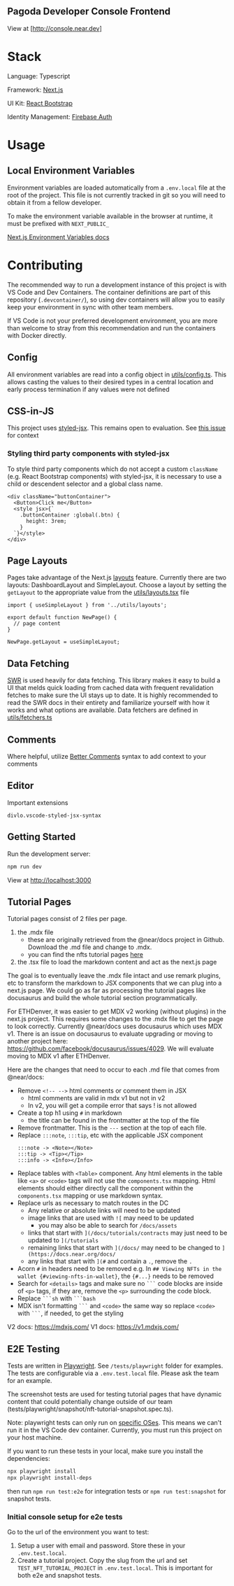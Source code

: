 ## **Pagoda Developer Console Frontend**

View at [http://console.near.dev]

# Stack

Language: Typescript

Framework: [Next.js](https://nextjs.org/)

UI Kit: [React Bootstrap](https://react-bootstrap.github.io/)

Identity Management: [Firebase Auth](https://firebase.google.com/docs/auth)

# Usage

## Local Environment Variables

Environment variables are loaded automatically from a `.env.local` file at the root of the project. This file is not currently tracked in git so you will need to obtain it from a fellow developer.

To make the environment variable available in the browser at runtime, it must be prefixed with `NEXT_PUBLIC_`

[Next.js Environment Variables docs](https://nextjs.org/docs/basic-features/environment-variables)

# Contributing

The recommended way to run a development instance of this project is with VS Code and Dev Containers. The container definitions are part of this repository (`.devcontainer/`), so using dev containers will allow you to easily keep your environment in sync with other team members.

If VS Code is not your preferred development environment, you are more than welcome to stray from this recommendation and run the containers with Docker directly.

## Config

All environment variables are read into a config object in [utils/config.ts](utils/config.ts). This allows casting the values to their desired types in a central location and early process termination if any values were not defined

## CSS-in-JS

This project uses [styled-jsx](https://github.com/vercel/styled-jsx). This remains open to evaluation. See [this issue](https://github.com/near/developer-console-framework/issues/7) for context

### Styling third party components with styled-jsx

To style third party components which do not accept a custom `className` (e.g. React Bootstrap components) with styled-jsx, it is necessary to use a child or descendent selector and a global class name.

```tsx
<div className="buttonContainer">
  <Button>Click me</Button>
  <style jsx>{`
    .buttonContainer :global(.btn) {
      height: 3rem;
    }
  `}</style>
</div>
```

## Page Layouts

Pages take advantage of the Next.js [layouts](https://nextjs.org/docs/basic-features/layouts) feature. Currently there are two layouts: DashboardLayout and SimpleLayout. Choose a layout by setting the `getLayout` to the appropriate value from the [utils/layouts.tsx](utils/layouts.tsx) file

```tsx
import { useSimpleLayout } from '../utils/layouts';

export default function NewPage() {
  // page content
}

NewPage.getLayout = useSimpleLayout;
```

## Data Fetching

[SWR](https://swr.vercel.app/) is used heavily for data fetching. This library makes it easy to build a UI that melds quick loading from cached data with frequent revalidation fetches to make sure the UI stays up to date. It is highly recommended to read the SWR docs in their entirety and familiarize yourself with how it works and what options are available. Data fetchers are defined in [utils/fetchers.ts](utils/fetchers.ts)

## Comments

Where helpful, utilize [Better Comments](https://marketplace.visualstudio.com/items?itemName=aaron-bond.better-comments) syntax to add context to your comments

## Editor

Important extensions

```
divlo.vscode-styled-jsx-syntax
```

## Getting Started

Run the development server:

```bash
npm run dev
```

View at [http://localhost:3000](http://localhost:3000)

## Tutorial Pages

Tutorial pages consist of 2 files per page.

1. the .mdx file
   - these are originally retrieved from the @near/docs project in Github. Download the .md file and change to .mdx.
   - you can find the nfts tutorial pages [here](https://github.com/near/docs/tree/master/docs/tutorials/contracts/nfts)
2. the .tsx file to load the markdown content and act as the next.js page

The goal is to eventually leave the .mdx file intact and use remark plugins, etc to transform the markdown to JSX components that we can plug into a next.js page. We could go as far as processing the tutorial pages like docusaurus and build the whole tutorial section programmatically.

For ETHDenver, it was easier to get MDX v2 working (without plugins) in the next.js project. This requires some changes to the .mdx file to get the page to look correctly. Currently @near/docs uses docusaurus which uses MDX v1. There is an issue on docusaurus to evaluate upgrading or moving to another project here: https://github.com/facebook/docusaurus/issues/4029. We will evaluate moving to MDX v1 after ETHDenver.

Here are the changes that need to occur to each .md file that comes from @near/docs:

- Remove `<!-- -->` html comments or comment them in JSX
  - html comments are valid in mdx v1 but not in v2
  - In v2, you will get a compile error that says ! is not allowed
- Create a top h1 using `#` in markdown
  - the title can be found in the frontmatter at the top of the file
- Remove frontmatter. This is the `---` section at the top of each file.
- Replace `:::note`, `:::tip`, etc with the applicable JSX component
  ```
  :::note -> <Note></Note>
  :::tip -> <Tip></Tip>
  :::info -> <Info></Info>
  ```
- Replace tables with `<Table>` component. Any html elements in the table like `<a>` or `<code>` tags will not use the `components.tsx` mapping. Html elements should either directly call the component within the `components.tsx` mapping or use markdown syntax.
- Replace urls as necessary to match routes in the DC
  - Any relative or absolute links will need to be updated
  - image links that are used with `![` may need to be updated
    - you may also be able to search for `/docs/assets`
  - links that start with `](/docs/tutorials/contracts` may just need to be updated to `](/tutorials`
  - remaining links that start with `](/docs/` may need to be changed to `](https://docs.near.org/docs/`
  - any links that start with `](#` and contain a `.`, remove the `.`
- Acorn `#` in headers need to be removed
  e.g. In `## Viewing NFTs in the wallet {#viewing-nfts-in-wallet}`, the `{#...}` needs to be removed
- Search for `<details>` tags and make sure no ` ``` ` code blocks are inside of `<p>` tags, if they are, remove the `<p>` surrounding the code block.
- Replace ` ```sh ` with ` ```bash `
- MDX isn't formatting ` ``` ` and `<code>` the same way so replace `<code>` with ` ``` `, if needed, to get the styling

V2 docs: https://mdxjs.com/
V1 docs: https://v1.mdxjs.com/

## E2E Testing

Tests are written in [Playwright](https://playwright.dev). See `/tests/playwright` folder for examples. The tests are configurable via a `.env.test.local` file. Please ask the team for an example.

The screenshot tests are used for testing tutorial pages that have dynamic content that could potentially change outside of our team (tests/playwright/snapshot/nft-tutorial-snapshot.spec.ts).

Note: playwright tests can only run on [specific OSes](https://playwright.dev/docs/library#system-requirements). This means we can't run it in the VS Code dev container. Currently, you must run this project on your host machine.

If you want to run these tests in your local, make sure you install the dependencies:

```bash
npx playwright install
npx playwright install-deps
```

then run `npm run test:e2e` for integration tests or `npm run test:snapshot` for snapshot tests.

### Initial console setup for e2e tests

Go to the url of the environment you want to test:

1. Setup a user with email and password. Store these in your `.env.test.local`.
2. Create a tutorial project. Copy the slug from the url and set `TEST_NFT_TUTORIAL_PROJECT` in `.env.test.local`. This is important for both e2e and snapshot tests.

